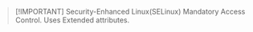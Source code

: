 
> [!IMPORTANT] Security-Enhanced Linux(SELinux)
> Mandatory Access Control.
> Uses Extended attributes.
